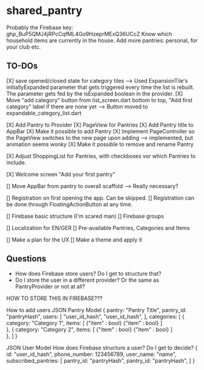 # shared_pantry

Probably the Firebase key: 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
Know which household items are currently in the house. Add more pantries: personal, for your club etc.

## TO-DOs

[X] save opened/closed state for category tiles
--> Used ExpansionTile's initiallyExpanded parameter that gets triggered every time the list is rebuilt. The parameter gets fed by the isExpanded boolean in the provider.
[X] Move "add category" button from list_screen.dart bottom to top, "Add first category" label if there are none yet
--> Button moved to expandable_category_list.dart

[X] Add Pantry to Provider
[X] PageView for Pantries
[X] Add Pantry title to AppBar
[X] Make it possible to add Pantry
[X] Implement PageController so the PageView switches to the new page upon adding 
--> implemented, but animation seems wonky
[X] Make it possible to remove and rename Pantry

[X] Adjust ShoppingList for Pantries, with checkboxes vor which Pantries to include.


[X] Welcome screen "Add your first pantry"

[] Move AppBar from pantry to overall scaffold
--> Really necessary?

[] Registration on first opening the app. Can be skipped.
[] Registration can be done through FloatingActionButton at any time.

[] Firebase basic structure (I'm scared man)
[] Firebase groups

[] Localization for EN/GER
[] Pre-available Pantries, Categories and Items

[] Make a plan for the UX
[] Make a theme and apply it


## Questions
- How does Firebase store users? Do I get to structure that?
- Do I store the user in a different provider? Or the same as PantryProvider or not at all?




HOW TO STORE THIS IN FIREBASE???

How to add users
JSON Pantry Model
{
 pantry: "Pantry Title",
 pantry_id: "pantryHash",
 users: [
  "user_id_hash",
  "user_id_hash",
 ],
 categories: [
    {
      category: "Category 1",
      items: [
        {"item" : bool}
        {"item" : bool}
      ]     
    },
    {
      category: "Category 2",
      items: [
        {"item" : bool}
        {"item" : bool}
      ]     
    },
  ]
}

JSON User Model
How does Firebase structure a user? Do I get to decide?
{
 id: "user_id_hash",
 phone_number: 123456789,
 user_name: "name",
 subscribed_pantries: 
   [
     pantry_id: "pantryHash",
     pantry_id: "pantryHash",
   ]
}
